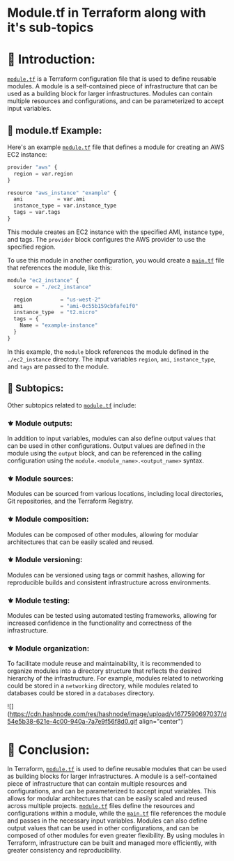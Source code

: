 # Module.tf in Terraform along with it's sub-topics

# **📍 Introduction:**

[`module.tf`](http://module.tf) is a Terraform configuration file that is used to define reusable modules. A module is a self-contained piece of infrastructure that can be used as a building block for larger infrastructures. Modules can contain multiple resources and configurations, and can be parameterized to accept input variables.

## **🔹 module.tf Example:**

Here's an example [`module.tf`](http://module.tf) file that defines a module for creating an AWS EC2 instance:

```python
provider "aws" {
  region = var.region
}

resource "aws_instance" "example" {
  ami           = var.ami
  instance_type = var.instance_type
  tags = var.tags
}
```

This module creates an EC2 instance with the specified AMI, instance type, and tags. The `provider` block configures the AWS provider to use the specified region.

To use this module in another configuration, you would create a [`main.tf`](http://main.tf) file that references the module, like this:

```python
module "ec2_instance" {
  source = "./ec2_instance"

  region         = "us-west-2"
  ami            = "ami-0c55b159cbfafe1f0"
  instance_type  = "t2.micro"
  tags = {
    Name = "example-instance"
  }
}
```

In this example, the `module` block references the module defined in the `./ec2_instance` directory. The input variables `region`, `ami`, `instance_type`, and `tags` are passed to the module.

## **🔹 Subtopics:**

Other subtopics related to [`module.tf`](http://module.tf) include:

### **⚜** Module outputs:

In addition to input variables, modules can also define output values that can be used in other configurations. Output values are defined in the module using the `output` block, and can be referenced in the calling configuration using the `module.<module_name>.<output_name>` syntax.

### **⚜** Module sources:

Modules can be sourced from various locations, including local directories, Git repositories, and the Terraform Registry.

### **⚜** Module composition:

Modules can be composed of other modules, allowing for modular architectures that can be easily scaled and reused.

### **⚜** Module versioning:

Modules can be versioned using tags or commit hashes, allowing for reproducible builds and consistent infrastructure across environments.

### **⚜** Module testing:

Modules can be tested using automated testing frameworks, allowing for increased confidence in the functionality and correctness of the infrastructure.

### **⚜** Module organization:

To facilitate module reuse and maintainability, it is recommended to organize modules into a directory structure that reflects the desired hierarchy of the infrastructure. For example, modules related to networking could be stored in a `networking` directory, while modules related to databases could be stored in a `databases` directory.

![](https://cdn.hashnode.com/res/hashnode/image/upload/v1677590697037/d54e5b38-621e-4c00-940a-7a7e9f56f8d0.gif align="center")

# **📍 Conclusion:**

In Terraform, [`module.tf`](http://module.tf) is used to define reusable modules that can be used as building blocks for larger infrastructures. A module is a self-contained piece of infrastructure that can contain multiple resources and configurations, and can be parameterized to accept input variables. This allows for modular architectures that can be easily scaled and reused across multiple projects. [`module.tf`](http://module.tf) files define the resources and configurations within a module, while the [`main.tf`](http://main.tf) file references the module and passes in the necessary input variables. Modules can also define output values that can be used in other configurations, and can be composed of other modules for even greater flexibility. By using modules in Terraform, infrastructure can be built and managed more efficiently, with greater consistency and reproducibility.